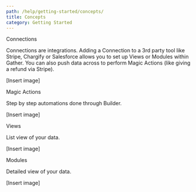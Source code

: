 ```yaml
---
path: /help/getting-started/concepts/
title: Concepts
category: Getting Started
---
```

Connections

Connections are integrations. Adding a Connection to a 3rd party tool like Stripe, Chargify or Salesforce allows you to set up Views or Modules within Gather. You can also push data across to perform Magic Actions (like giving a refund via Stripe).

\[Insert image]

Magic Actions

Step by step automations done through Builder. 

\[Insert image]

Views

List view of your data.

\[Insert image]

Modules

Detailed view of your data.

\[Insert image]
